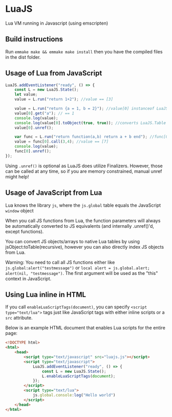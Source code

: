 LuaJS
=====

Lua VM running in Javascript (using emscripten)

Build instructions
------------------

Run `emmake make && emmake make install` then you have the compiled files in the dist folder.

Usage of Lua from JavaScript
----------------------------

```javascript
LuaJS.addEventListener("ready", () => {
    const L = new LuaJS.State();
    let value;
    value = L.run("return 1+2"); //value == [3]

    value = L.run("return {a = 1, b = 2}"); //value[0] instanceof LuaJS.Table, value[0] instanceof LuaJS.Reference
    value[0].get("a"); // == 1
    console.log(value);
    console.log(value[0].toObject(true, true)); //converts LuaJS.Table to JavaScript object (will drop all other LuaJS.Reference-s if unrefAll == true)
    value[0].unref();

    var func = L.run("return function(a,b) return a + b end"); //func[0] instanceof LuaJS.Function, func[0] instanceof LuaJS.Reference
    value = func[0].call(3,4); //value == [7]
    console.log(value);
    func[0].unref();
});
```

Using `.unref()` is optional as LuaJS does utilize Finalizers. However, those can be called at any time, so if you are memory constrained, manual unref might help!

Usage of JavaScript from Lua
----------------------------
Lua knows the library `js`, where the `js.global` table equals the JavaScript `window` object

When you call JS functions from Lua, the function parameters will always be automatically converted to JS equivalents (and internally .unref()'d, except functions).

You can convert JS objects/arrays to native Lua tables by using jsObject:toTable(recursive), however you can also directly index JS objects from Lua.

Warning: You need to call all JS functions either like `js.global:alert("testmessage")` or `local alert = js.global.alert; alert(nil, "testmessage")`. The first argument will be used as the "this" context in JavaScript.

Using Lua inline in HTML
------------------------

If you call `enableLuaScriptTags(document)`, you can specify `<script type="text/lua">` tags just like JavaScript tags with either inline scripts or a `src` attribute.

Below is an example HTML document that enables Lua scripts for the entire page:

```html
<!DOCTYPE html>
<html>
    <head>
        <script type="text/javascript" src="luajs.js"></script>
        <script type="text/javascript">
            LuaJS.addEventListener("ready", () => {
                const L = new LuaJS.State();
                L.enableLuaScriptTags(document);
            });
        </script>
        <script type="text/lua">
            js.global.console:log("Hello world")
        </script>
    </head>
</html>
```